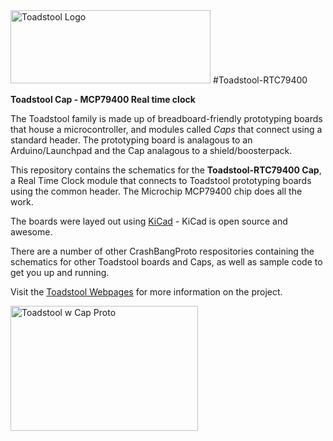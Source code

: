 
<img src="http://www.crash-bang.com/wp-content/uploads/2015/01/Toadstool-Logo-Web-1024x379.png" alt="Toadstool Logo" width="320" height="117">
#Toadstool-RTC79400

**Toadstool Cap - MCP79400 Real time clock**

The Toadstool family is made up of breadboard-friendly prototyping boards that house a microcontroller, and modules called *Caps* that connect using a standard header.  The prototyping board is analagous to an Arduino/Launchpad and the Cap analagous to a shield/boosterpack.

This repository contains the schematics for the **Toadstool-RTC79400 Cap**, a Real Time Clock module that connects to  Toadstool prototyping boards using the common header.  The Microchip MCP79400 chip does all the work.

The boards were layed out using [KiCad](http://www.kicad-pcb.org) - KiCad is open source and awesome.

There are a number of other CrashBangProto respositories containing the schematics for other Toadstool boards and Caps, as well as sample code to get you up and running.

Visit the [Toadstool Webpages](http://www.crash-bang.com/projects/toadstool/) for more information on the project.

<img src="http://www.crash-bang.com/wp-content/uploads/2015/02/IMG_2613-300x200.png" alt="Toadstool w Cap Proto" width="300" height="200">
